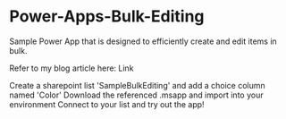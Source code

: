 # Power-Apps-Bulk-Editing
Sample Power App that is designed to efficiently create and edit items in bulk.

Refer to my blog article here: Link

Create a sharepoint list 'SampleBulkEditing' and add a choice column named 'Color'
Download the referenced .msapp and import into your environment
Connect to your list and try out the app!

